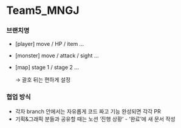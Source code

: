 # Team5_MNGJ

### 브랜치명

- [player] move / HP / item …
- [monster] move / attack / sight …
- [map] stage 1 / stage 2 …
    
    → 괄호 뒤는 편하게 설정
    

### 협업 방식

- 각자 branch 안에서는 자유롭게 코드 짜고 기능 완성되면 각각 PR
- 기획&그래픽 분들과 공유할 때는 노션 ‘진행 상황’ - ‘완료’에 새 문서 작성
